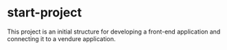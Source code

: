 # start-project
This project is an initial structure for developing a front-end application and connecting it to a vendure application.
